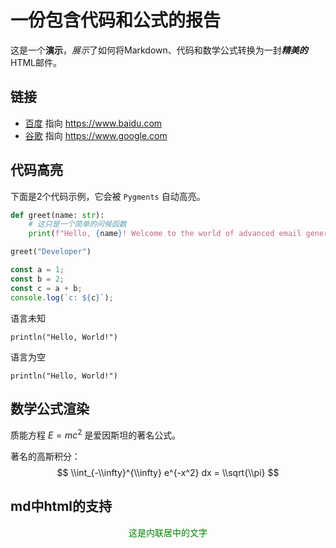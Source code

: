 # 一份包含代码和公式的报告

这是一个**演示**，*展示*了如何将Markdown、代码和数学公式转换为一封***精美的***HTML邮件。

## 链接
- [百度](https://www.baidu.com) 指向 https://www.baidu.com
- [谷歌](https://www.google.com) 指向 https://www.google.com


## 代码高亮

下面是2个代码示例，它会被 `Pygments` 自动高亮。

```python
def greet(name: str):
    # 这只是一个简单的问候函数
    print(f"Hello, {name}! Welcome to the world of advanced email generation.")

greet("Developer")
```
```js
const a = 1;
const b = 2;
const c = a + b;
console.log(`c: ${c}`);
```

语言未知
```unknown-language
println("Hello, World!")
```

语言为空
```
println("Hello, World!")
```

## 数学公式渲染
质能方程 $E=mc^2$ 是爱因斯坦的著名公式。

著名的高斯积分：
$$
\\int_{-\\infty}^{\\infty} e^{-x^2} dx = \\sqrt{\\pi}
$$

## md中html的支持
<p style="text-align: center;color: green;">这是内联居中的文字</p>